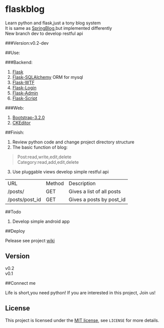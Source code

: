 flaskblog
=========

Learn python and flask,just a tony blog system  
It is same as [SpringBlog](https://github.com/defshine/SpringBlog),but implemented differently  
New branch dev to develop restful api
  
###Version:v0.2-dev  

##Use:    
  
###Backend:  

  1. [Flask](http://flask.pocoo.org/)
  2. [Flask-SQLAlchemy](https://pythonhosted.org/Flask-SQLAlchemy/) ORM for mysql  
  3. [Flask-WTF](https://flask-wtf.readthedocs.org/en/latest/)
  4. [Flask-Login](https://flask-login.readthedocs.org/en/latest/)  
  5. [Flask-Admin](http://flask-admin.readthedocs.org/en/latest/)  
  6. [Flask-Script](http://flask-script.readthedocs.org/en/latest/)

###Web:  
  
  1. [Bootstrap-3.2.0](http://getbootstrap.com/)    
  2. [CKEditor](http://ckeditor.com/)

##Finish:   
  
1. Review python code and change project directory structure  
2. The basic function of blog:  
  
 > Post:read,write,edit,delete  
 > Category:read,add,edit,delete  
  
3. Use pluggable views develop simple restful api  

 <table>
    <tr>
        <td>URL</td>
        <td>Method</td>
        <td>Description</td>
    </tr>
    <tr>
        <td>/posts/</td>
        <td>GET</td>
        <td>Gives a list of all posts</td>
    </tr>
    <tr>
        <td>/posts/post_id</td>
        <td>GET</td>
        <td>Gives a posts by post_id</td>
    </tr>   
 </table>  
   
##Todo   
    
1. Develop simple android app

##Deploy  
    
Pelease see project [wiki](https://github.com/defshine/flaskblog/wiki/Deploy-on-Ubuntu)  
  

## Version  

v0.2  
v0.1    
 
##Connect me  

Life is short,you need python!
If you are interested in this project, Join us!  

## License  

This project is licensed under the [MIT license](http://opensource.org/licenses/MIT), see `LICENSE` for more details.
